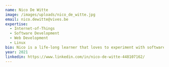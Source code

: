 ```yaml
---
name: Nico De Witte
image: /images/uploads/nico_de_witte.jpg
email: nico.dewitte@vives.be
expertise:
  - Internet-of-Things
  - Software Development
  - Web Development
  - Linux
bio: Nico is a life-long learner that loves to experiment with software and hardware. The embedded world is his playground. While he spends most of his time behind a computer screen, he also loves to work hands on. Teaching allows him to inspire other people and get rid of some of that extra energy.
year: 2021
linkedin: https://www.linkedin.com/in/nico-de-witte-448107162/
---
```


